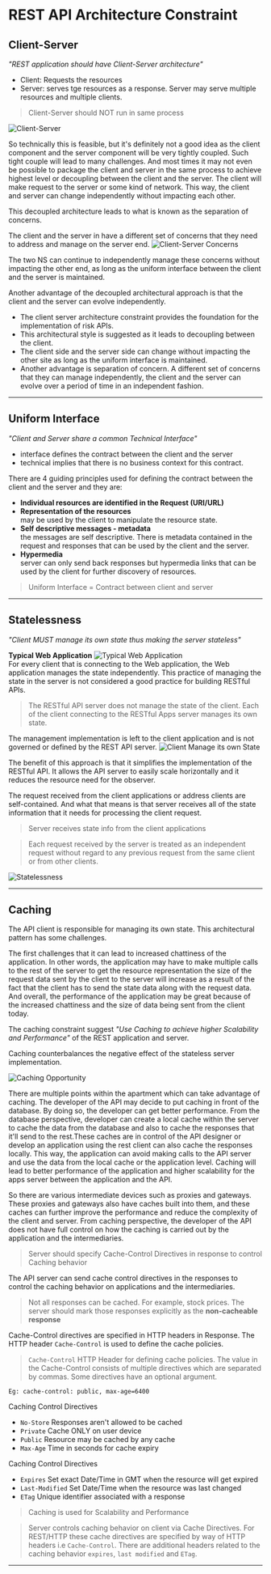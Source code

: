 # REST API Architecture Constraint

## Client-Server
*"REST application should have Client-Server architecture"*

  - Client: Requests the resources
  - Server: serves tge resources as a response. Server may serve multiple resources and multiple clients.

> Client-Server should NOT run in same process

![Client-Server](./../docs/images/clientServerInSameProcess.png)  

So technically this is feasible, but it's definitely not a good idea as the client component and the server component will be very tightly coupled. Such tight couple will lead to many challenges. And most times it may not even be possible to package the client and server in the same process to achieve highest level or decoupling between the client and the server. The client will make request to the server or some kind of network.  This way, the client and server can change independently without impacting each other.  

This decoupled architecture leads to what is known as the separation of concerns. 

The client and the server in have a different set of concerns that they need to address and manage on the server end.
![Client-Server Concerns](./../docs/images/clientServerConcern.png)  

The two NS can continue to independently manage these concerns without impacting the other end, as long as the uniform interface between the client and the server is maintained.

Another advantage of the decoupled architectural approach is that the client and the server can evolve independently. 

- The client server architecture constraint provides the foundation for the implementation of risk APIs.
- This architectural style is suggested as it leads to decoupling between the client.
- The client side and the server side can change without impacting the other site as long as the uniform interface is maintained.
- Another advantage is separation of concern.  A different set of concerns that they can manage independently, the client and the server can evolve over a period of time in an independent fashion.

___

## Uniform Interface

*"Client and Server share a common Technical Interface"*
  - interface  defines the contract between the client and the server
  - technical implies that there is no business context for this contract.

There are 4 guiding principles used for defining the contract between the client and the server and they are: 

  - **Individual resources are identified in the Request (URI/URL)**  
  - **Representation of the resources**  
  may be used by the client to manipulate the resource state.
  - **Self descriptive messages - metadata**  
  the messages are self descriptive. There is metadata contained in the request and responses that can be used by the client and the server.
  - **Hypermedia**  
  server can only send back responses but hypermedia links that can be used by the client for further discovery of resources.

> Uniform Interface = Contract between client and server

___

## Statelessness

*"Client MUST manage its own state thus making the server stateless"*

**Typical Web Application**
![Typical Web Application](./../docs/images/typicalWebApp.png)  
For every client that is connecting to the Web application, the Web application manages the state independently. This practice of managing the state in the server is not considered a good practice for building RESTful APIs.

> The RESTful API server does not manage the state of the client. Each of the client connecting to the RESTful Apps server manages its own state.

The management implementation is left to the client application and is not governed or defined by the REST API server.
![Client Manage its own State](./../docs/images/clientManagesItsOwnState.png)

The benefit of this approach is that it simplifies the implementation of the RESTful API. It allows the API server to easily scale horizontally and it reduces the resource need for the observer.

The request received from the client applications or address clients are self-contained. And what that means is that server receives all of the state information that it needs for processing the client request.

> Server receives state info from the client applications

> Each request received by the server is treated as an independent request without regard to any previous request from the same client or from other clients.

![Statelessness](./../docs/images/statelessness.png)

___

## Caching

The API client is responsible for managing its own state. This architectural pattern has some challenges.  

The first challenges that it can lead to increased chattiness of the application. In other words, the application may have to make multiple calls to the rest of the server to get the resource representation the size of the request data sent by the client to the server will increase as a result of the fact that the client has to send the state data along with the request data. And overall, the performance of the application may be great because of the increased chattiness and the size of data being sent from the client today.

The caching constraint suggest *"Use Caching to achieve higher Scalability and Performance"* of the REST application and server.  

Caching counterbalances the negative effect of the stateless server implementation. 

![Caching Opportunity](./../docs/images/cachingOpp.png)  

There are multiple points within the apartment which can take advantage of caching. The developer of the API may decide to put caching in front of the database. By doing so, the developer can get better performance. From the database perspective, developer can create a local cache within the server to cache the data from the database and also to cache the responses that it'll send to the rest.These caches are in control of the API designer or develop an application using the rest client can also cache the responses locally. This way, the application can avoid making calls to the API server and use the data from the local cache or the application level. Caching will lead to better performance of the application and higher scalability for the apps server between the application and the API. 

So there are various intermediate devices such as proxies and gateways. These proxies and gateways also have caches built into them, and these caches can further improve the performance and reduce the complexity of the client and server. From caching perspective, the developer of the API does not have full control on how the caching is carried out by the application and the intermediaries.

> Server should specify Cache-Control Directives in response to control Caching behavior

The API server can send cache control directives in the responses to control the caching behavior on applications and the intermediaries. 

> Not all responses can be cached. For example, stock prices. The server should mark those responses explicitly as the **non-cacheable response**

Cache-Control directives are specified in HTTP headers in Response. The HTTP header `Cache-Control` is used to define the cache policies. 

> `Cache-Control`  HTTP Header for defining cache policies. The value in the Cache-Control consists of multiple directives which are separated by commas. Some directives have an optional argument.

```shell
Eg: cache-control: public, max-age=6400
```

Caching Control Directives
- `No-Store` Responses aren't allowed to be cached
- `Private` Cache ONLY on user device
- `Public` Resource may be cached by any cache
- `Max-Age` Time in seconds for cache expiry

Caching Control Directives
- `Expires` Set exact Date/Time in GMT when the resource will get expired
- `Last-Modified` Set Date/Time when the resource was last changed
- `ETag` Unique identifier associated with a response

> Caching is used for Scalability and Performance  

> Server controls caching behavior on client via Cache Directives. For REST/HTTP these cache directives are specified by way of HTTP headers i.e `Cache-Control`. There are additional headers related to the caching behavior `expires`, `last modified` and `ETag`.

___
